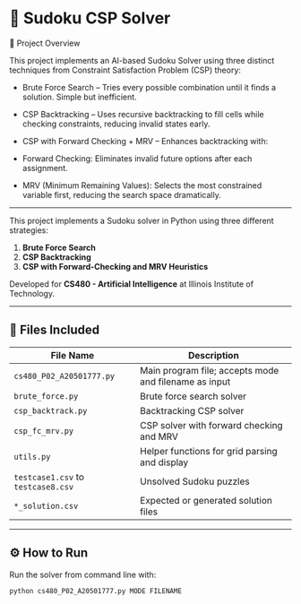  # 🧩 Sudoku CSP Solver

 🧩 Project Overview

This project implements an AI-based Sudoku Solver using three distinct techniques from Constraint Satisfaction Problem (CSP) theory:

* Brute Force Search – Tries every possible combination until it finds a solution. Simple but inefficient.

* CSP Backtracking – Uses recursive backtracking to fill cells while checking constraints, reducing invalid states early.

* CSP with Forward Checking + MRV – Enhances backtracking with:

* Forward Checking: Eliminates invalid future options after each assignment.

* MRV (Minimum Remaining Values): Selects the most constrained variable first, reducing the search space dramatically.

 -----------

This project implements a Sudoku solver in Python using three different strategies:
1. **Brute Force Search**
2. **CSP Backtracking**
3. **CSP with Forward-Checking and MRV Heuristics**

Developed for **CS480 - Artificial Intelligence** at Illinois Institute of Technology.

-----------

## 📁 Files Included

| File Name                      | Description |
|-------------------------------|-------------|
| `cs480_P02_A20501777.py`      | Main program file; accepts mode and filename as input |
| `brute_force.py`              | Brute force search solver |
| `csp_backtrack.py`            | Backtracking CSP solver |
| `csp_fc_mrv.py`               | CSP solver with forward checking and MRV |
| `utils.py`                    | Helper functions for grid parsing and display |
| `testcase1.csv` to `testcase8.csv` | Unsolved Sudoku puzzles |
| `*_solution.csv`              | Expected or generated solution files |

---

## ⚙️ How to Run

Run the solver from command line with:

```bash
python cs480_P02_A20501777.py MODE FILENAME
